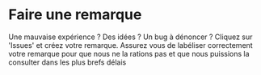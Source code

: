 # Faire une remarque

Une mauvaise expérience ? Des idées ? Un bug à dénoncer ? Cliquez sur 'Issues' et créez votre remarque.
Assurez vous de labéliser correctement votre remarque pour que nous ne la rations pas et que nous puissions la consulter dans les plus brefs délais
